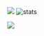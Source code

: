 ![](https://github-readme-stats-git-masterrstaa-rickstaa.vercel.app/api/top-langs/?username=sbOogway&theme=dark&layout=donut) ![stats](https://github-readme-stats.vercel.app/api?username=sbOogway&show_icons=true&theme=dark)

![](https://komarev.com/ghpvc/?username=sbOogway)
